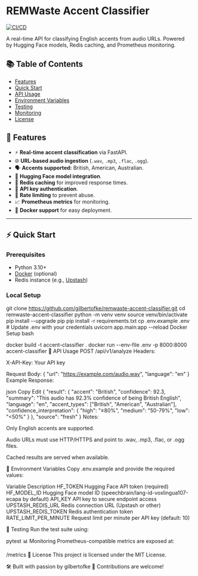 # REMWaste Accent Classifier

[![CI/CD](https://github.com/gilbertofke/remwaste-accent-classifier/actions/workflows/main.yml/badge.svg)](https://github.com/gilbertofke/remwaste-accent-classifier/actions)

A real-time API for classifying English accents from audio URLs. Powered by Hugging Face models, Redis caching, and Prometheus monitoring.


## 📚 Table of Contents

- [Features](#features)
- [Quick Start](#quick-start)
- [API Usage](#api-usage)
- [Environment Variables](#environment-variables)
- [Testing](#testing)
- [Monitoring](#monitoring)
- [License](#license)



## 🚀 Features

- ⚡ **Real-time accent classification** via FastAPI.
- 🌐 **URL-based audio ingestion** (`.wav`, `.mp3`, `.flac`, `.ogg`).
- 🗣️ **Accents supported:** British, American, Australian.
- 🤗 **Hugging Face model integration**.
- 🧠 **Redis caching** for improved response times.
- 🔐 **API key authentication**.
- 🚫 **Rate limiting** to prevent abuse.
- 📈 **Prometheus metrics** for monitoring.
- 🐳 **Docker support** for easy deployment.

---

## ⚡ Quick Start

### Prerequisites

- Python 3.10+
- [Docker](https://www.docker.com/) (optional)
- Redis instance (e.g., [Upstash](https://upstash.com))

### Local Setup
git clone https://github.com/gilbertofke/remwaste-accent-classifier.git
cd remwaste-accent-classifier
python -m venv venv
source venv/bin/activate
pip install --upgrade pip
pip install -r requirements.txt
cp .env.example .env  # Update .env with your credentials
uvicorn app.main:app --reload
Docker Setup
bash

docker build -t accent-classifier .
docker run --env-file .env -p 8000:8000 accent-classifier
🧪 API Usage
POST /api/v1/analyze
Headers:

X-API-Key: Your API key

Request Body:
{
  "url": "https://example.com/audio.wav",
  "language": "en"
}
Example Response:

json
Copy
Edit
{
  "result": {
    "accent": "British",
    "confidence": 92.3,
    "summary": "This audio has 92.3% confidence of being British English",
    "language": "en",
    "accent_types": ["British", "American", "Australian"],
    "confidence_interpretation": {
      "high": "≥80%",
      "medium": "50-79%",
      "low": "<50%"
    }
  },
  "source": "fresh"
}
Notes:

Only English accents are supported.

Audio URLs must use HTTP/HTTPS and point to .wav, .mp3, .flac, or .ogg files.

Cached results are served when available.

🔧 Environment Variables
Copy .env.example and provide the required values:

Variable	Description
HF_TOKEN	Hugging Face API token (required)
HF_MODEL_ID	Hugging Face model ID (speechbrain/lang-id-voxlingua107-ecapa by default)
API_KEY	API key to secure endpoint access
UPSTASH_REDIS_URL	Redis connection URL (Upstash or other)
UPSTASH_REDIS_TOKEN	Redis authentication token
RATE_LIMIT_PER_MINUTE	Request limit per minute per API key (default: 10)

🧪 Testing
Run the test suite using:

pytest
📊 Monitoring
Prometheus-compatible metrics are exposed at:


/metrics
📄 License
This project is licensed under the MIT License.

🛠 Built with passion by gilbertofke
🤝 Contributions are welcome!